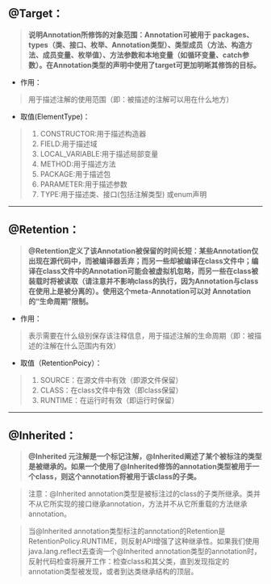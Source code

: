 ## @Target：
>**说明Annotation所修饰的对象范围：Annotation可被用于 packages、types（类、接口、枚举、Annotation类型）、类型成员（方法、构造方法、成员变量、枚举值）、方法参数和本地变量（如循环变量、catch参数）。在Annotation类型的声明中使用了target可更加明晰其修饰的目标。**

* 作用：
> 用于描述注解的使用范围（即：被描述的注解可以用在什么地方）

* 取值(ElementType)：
>1. CONSTRUCTOR:用于描述构造器
>2. FIELD:用于描述域
>3. LOCAL_VARIABLE:用于描述局部变量
>4. METHOD:用于描述方法
>5. PACKAGE:用于描述包
>6. PARAMETER:用于描述参数
>7. TYPE:用于描述类、接口(包括注解类型) 或enum声明
___

## @Retention：

>**@Retention定义了该Annotation被保留的时间长短：某些Annotation仅出现在源代码中，而被编译器丢弃；而另一些却被编译在class文件中；编译在class文件中的Annotation可能会被虚拟机忽略，而另一些在class被装载时将被读取（请注意并不影响class的执行，因为Annotation与class在使用上是被分离的）。使用这个meta-Annotation可以对 Annotation的“生命周期”限制。**

* 作用：
> 表示需要在什么级别保存该注释信息，用于描述注解的生命周期（即：被描述的注解在什么范围内有效）

* 取值（RetentionPoicy）：
> 1. SOURCE：在源文件中有效（即源文件保留）
> 2. CLASS：在class文件中有效（即class保留）
> 3. RUNTIME：在运行时有效（即运行时保留）
___

## @Inherited：

> **@Inherited 元注解是一个标记注解，@Inherited阐述了某个被标注的类型是被继承的。如果一个使用了@Inherited修饰的annotation类型被用于一个class，则这个annotation将被用于该class的子类。**

> 注意：@Inherited annotation类型是被标注过的class的子类所继承。类并不从它所实现的接口继承annotation，方法并不从它所重载的方法继承annotation。

> 当@Inherited annotation类型标注的annotation的Retention是RetentionPolicy.RUNTIME，则反射API增强了这种继承性。如果我们使用java.lang.reflect去查询一个@Inherited annotation类型的annotation时，反射代码检查将展开工作：检查class和其父类，直到发现指定的annotation类型被发现，或者到达类继承结构的顶层。
